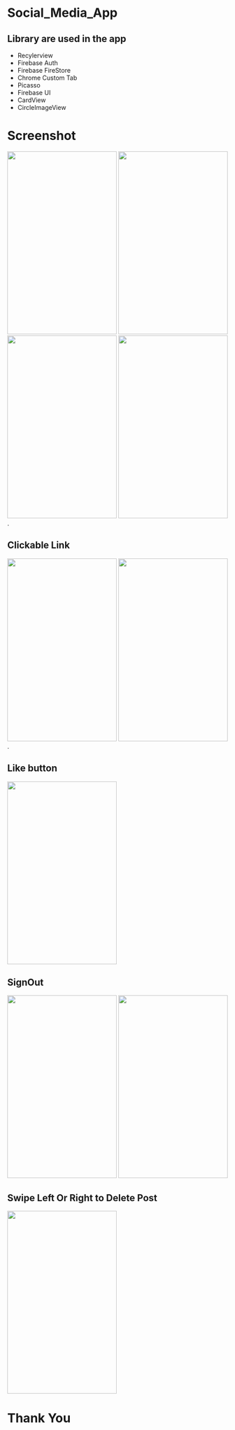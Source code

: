 Social_Media_App
================
## Library are used in the app
- Recylerview
- Firebase Auth
- Firebase FireStore
- Chrome Custom Tab
- Picasso
- Firebase UI
- CardView
- CircleImageView
# Screenshot
   <img src="https://i.imgur.com/gKMjVLF.jpg" width="250" height="418"> <img src="https://i.imgur.com/eEKuJRU.jpg" width="250" height="418"> 
   <img src="https://i.imgur.com/swuwCp6.jpg" width="250" height="418"> <img src="https://i.imgur.com/iMhF7cO.jpg" width="250" height="418"> .
## Clickable Link 
  <img src="https://i.imgur.com/swuwCp6.jpg" width="250" height="418">  <img src="https://i.imgur.com/B3WP05B.jpg" width="250" height="418"> .
  
## Like button
   <img src="https://i.imgur.com/swuwCp6.jpg" width="250" height="418">
   
## SignOut
   <img src="https://i.imgur.com/YkuZrFW.jpg" width="250" height="418">  <img src="https://i.imgur.com/mmexUwf.jpg" width="250" height="418">
   
## Swipe Left Or Right to Delete Post
   <img src="https://i.imgur.com/WkWSVHI.jpg" width="250" height="418">

Thank You
=========

